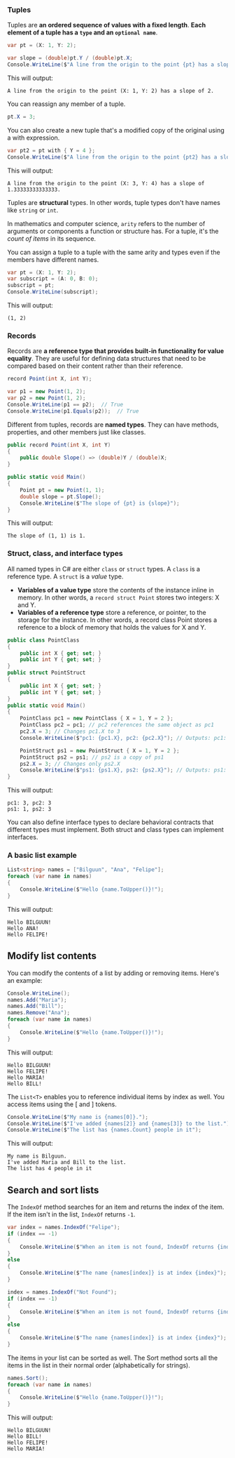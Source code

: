 ### Tuples

Tuples are **an ordered sequence of values with a fixed length**. **Each element of a tuple has a `type` and an `optional name`**.

```csharp
var pt = (X: 1, Y: 2);

var slope = (double)pt.Y / (double)pt.X;
Console.WriteLine($"A line from the origin to the point {pt} has a slope of {slope}.");
```

This will output:

```
A line from the origin to the point (X: 1, Y: 2) has a slope of 2.
```

You can reassign any member of a tuple.

```csharp
pt.X = 3;
```

You can also create a new tuple that's a modified copy of the original using a with expression.

```csharp
var pt2 = pt with { Y = 4 };
Console.WriteLine($"A line from the origin to the point {pt2} has a slope of {pt2.Y / pt2.X}.");
```

This will output:

```
A line from the origin to the point (X: 3, Y: 4) has a slope of 1.33333333333333.
```

Tuples are **structural** types. In other words, tuple types don't have names like `string` or `int`.

In mathematics and computer science, `arity` refers to the number of arguments or components a function or structure has. For a tuple, it's the _count of items_ in its sequence.

You can assign a tuple to a tuple with the same arity and types even if the members have different names.

```csharp
var pt = (X: 1, Y: 2);
var subscript = (A: 0, B: 0);
subscript = pt;
Console.WriteLine(subscript);
```

This will output:

```
(1, 2)
```

### Records

Records are **a reference type that provides built-in functionality for value equality**. They are useful for defining data structures that need to be compared based on their content rather than their reference.

```csharp
record Point(int X, int Y);

var p1 = new Point(1, 2);
var p2 = new Point(1, 2);
Console.WriteLine(p1 == p2);  // True
Console.WriteLine(p1.Equals(p2));  // True
```

Different from tuples, records are **named types**. They can have methods, properties, and other members just like classes.

```csharp
public record Point(int X, int Y)
{
    public double Slope() => (double)Y / (double)X;
}

public static void Main()
{
    Point pt = new Point(1, 1);
    double slope = pt.Slope();
    Console.WriteLine($"The slope of {pt} is {slope}");
}
```

This will output:

```
The slope of (1, 1) is 1.
```

### Struct, class, and interface types

All named types in C# are either `class` or `struct` types. A `class` is a reference type. A `struct` is a _value_ type.

- **Variables of a value type** store the contents of the instance inline in memory. In other words, a `record struct Point` stores two integers: X and Y.
- **Variables of a reference type** store a reference, or pointer, to the storage for the instance. In other words, a record class Point stores a reference to a block of memory that holds the values for X and Y.

```csharp
public class PointClass
{
    public int X { get; set; }
    public int Y { get; set; }
}
public struct PointStruct
{
    public int X { get; set; }
    public int Y { get; set; }
}
public static void Main()
{
    PointClass pc1 = new PointClass { X = 1, Y = 2 };
    PointClass pc2 = pc1; // pc2 references the same object as pc1
    pc2.X = 3; // Changes pc1.X to 3
    Console.WriteLine($"pc1: {pc1.X}, pc2: {pc2.X}"); // Outputs: pc1: 3, pc2: 3

    PointStruct ps1 = new PointStruct { X = 1, Y = 2 };
    PointStruct ps2 = ps1; // ps2 is a copy of ps1
    ps2.X = 3; // Changes only ps2.X
    Console.WriteLine($"ps1: {ps1.X}, ps2: {ps2.X}"); // Outputs: ps1: 1, ps2: 3
}
```

This will output:

```
pc1: 3, pc2: 3
ps1: 1, ps2: 3
```

You can also define interface types to declare behavioral contracts that different types must implement. Both struct and class types can implement interfaces.

### A basic list example

```csharp
List<string> names = ["Bilguun", "Ana", "Felipe"];
foreach (var name in names)
{
    Console.WriteLine($"Hello {name.ToUpper()}!");
}
```

This will output:

```
Hello BILGUUN!
Hello ANA!
Hello FELIPE!
```

## Modify list contents

You can modify the contents of a list by adding or removing items. Here's an example:

```csharp
Console.WriteLine();
names.Add("Maria");
names.Add("Bill");
names.Remove("Ana");
foreach (var name in names)
{
    Console.WriteLine($"Hello {name.ToUpper()}!");
}
```

This will output:

```
Hello BILGUUN!
Hello FELIPE!
Hello MARIA!
Hello BILL!
```

The `List<T>` enables you to reference individual items by index as well. You access items using the [ and ] tokens.

```csharp
Console.WriteLine($"My name is {names[0]}.");
Console.WriteLine($"I've added {names[2]} and {names[3]} to the list.");
Console.WriteLine($"The list has {names.Count} people in it");
```
This will output:

```
My name is Bilguun.
I've added Maria and Bill to the list.
The list has 4 people in it
```

## Search and sort lists
The `IndexOf` method searches for an item and returns the index of the item. If the item isn't in the list, `IndexOf` returns `-1`.
```csharp
var index = names.IndexOf("Felipe");
if (index == -1)
{
    Console.WriteLine($"When an item is not found, IndexOf returns {index}");
}
else
{
    Console.WriteLine($"The name {names[index]} is at index {index}");
}

index = names.IndexOf("Not Found");
if (index == -1)
{
    Console.WriteLine($"When an item is not found, IndexOf returns {index}");
}
else
{
    Console.WriteLine($"The name {names[index]} is at index {index}");
}
```

The items in your list can be sorted as well. The Sort method sorts all the items in the list in their normal order (alphabetically for strings).

```csharp
names.Sort();
foreach (var name in names)
{
    Console.WriteLine($"Hello {name.ToUpper()}!");
}
```

This will output:

```
Hello BILGUUN!
Hello BILL!
Hello FELIPE!
Hello MARIA!
```